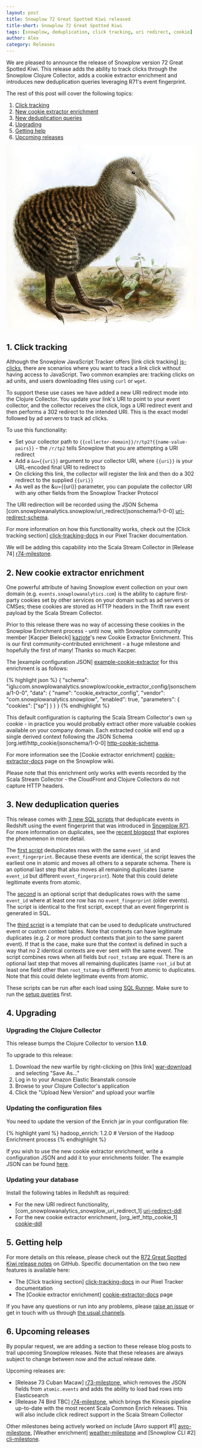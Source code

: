 ```yaml
---
layout: post
title: Snowplow 72 Great Spotted Kiwi released
title-short: Snowplow 72 Great Spotted Kiwi
tags: [snowplow, deduplication, click tracking, uri redirect, cookie]
author: Alex
category: Releases
---
```


We are pleased to announce the release of Snowplow version 72 Great Spotted Kiwi. This release adds the ability to track clicks through the Snowplow Clojure Collector, adds a cookie extractor enrichment and introduces new deduplication queries leveraging R71's event fingerprint.

The rest of this post will cover the following topics:

1. [Click tracking](/blog/2015/10/15/snowplow-r72-great-spotted-kiwi-released#click-tracking)
2. [New cookie extractor enrichment](/blog/2015/10/15/snowplow-r72-great-spotted-kiwi-released#cookie-extractor)
3. [New deduplication queries](/blog/2015/10/15/snowplow-r72-great-spotted-kiwi-released#deduplication)
4. [Upgrading](/blog/2015/10/15/snowplow-r72-great-spotted-kiwi-released#upgrading)
5. [Getting help](/blog/2015/10/15/snowplow-r72-great-spotted-kiwi-released#help)
6. [Upcoming releases](/blog/2015/10/15/snowplow-r72-great-spotted-kiwi-released#roadmap)

![great-spotted-kiwi][great-spotted-kiwi]

<!--more-->

<h2 id="click-tracking">1. Click tracking</h2>

Although the Snowplow JavaScript Tracker offers [link click tracking] [js-clicks], there are scenarios where you want to track a link click without having access to JavaScript. Two common examples are: tracking clicks on ad units, and users downloading files using `curl` or `wget`.

To support these use cases we have added a new URI redirect mode into the Clojure Collector. You update your link's URI to point to your event collector, and the collector receives the click, logs a URI redirect event and then performs a 302 redirect to the intended URI. This is the exact model followed by ad servers to track ad clicks.

To use this functionality:

* Set your collector path to `{{collector-domain}}/r/tp2?{{name-value-pairs}}` - the `/r/tp2` tells Snowplow that you are attempting a URI redirect
* Add a `&u={{uri}}` argument to your collector URI, where `{{uri}}` is your URL-encoded final URI to redirect to
* On clicking this link, the collector will register the link and then do a 302 redirect to the supplied `{{uri}}`
* As well as the &u={{uri}} parameter, you can populate the collector URI with any other fields from the Snowplow Tracker Protocol

The URI redirection will be recorded using the JSON Schema [com.snowplowanalytics.snowplow/uri_redirect/jsonschema/1-0-0] [uri-redirect-schema].

For more information on how this functionality works, check out the [Click tracking section] [click-tracking-docs] in our Pixel Tracker documentation.

We will be adding this capability into the Scala Stream Collector in [Release 74] [r74-milestone].

<h2 id="cookie-extractor">2. New cookie extractor enrichment</h2>

One powerful attribute of having Snowplow event collection on your own domain (e.g. `events.snowplowanalytics.com`) is the ability to capture first-party cookies set by other services on your domain such as ad servers or CMSes; these cookies are stored as HTTP headers in the Thrift raw event payload by the Scala Stream Collector.

Prior to this release there was no way of accessing these cookies in the Snowplow Enrichment process - until now, with Snowplow community member [Kacper Bielecki] [kazjote]'s new Cookie Extractor Enrichment. This is our first community-contributed enrichment - a huge milestone and hopefully the first of many! Thanks so much Kacper.

The [example configuration JSON] [example-cookie-extractor] for this enrichment is as follows:

{% highlight json %}
{
    "schema": "iglu:com.snowplowanalytics.snowplow/cookie_extractor_config/jsonschema/1-0-0",
    "data": {
        "name": "cookie_extractor_config",
        "vendor": "com.snowplowanalytics.snowplow",
        "enabled": true,
        "parameters": {
            "cookies": ["sp"]
        }
    }
}
{% endhighlight %}

This default configuration is capturing the Scala Stream Collector's own `sp` cookie - in practice you would probably extract other more valuable cookies available on your company domain. Each extracted cookie will end up a single derived context following the JSON Schema [org.ietf/http_cookie/jsonschema/1-0-0] [http-cookie-schema].

For more information see the [Cookie extractor enrichment] [cookie-extractor-docs] page on the Snowplow wiki.

Please note that this enrichment only works with events recorded by the Scala Stream Collector - the CloudFront and Clojure Collectors do not capture HTTP headers.

<h2 id="deduplication">3. New deduplication queries</h2>

This release comes with [3 new SQL scripts][deduplication-queries] that deduplicate events in Redshift using the event fingerprint that was introduced in [Snowplow R71][r71]. For more information on duplicates, see the [recent blogpost][duplicate-event-post] that explores the phenomenon in more detail.

The [first script][01-events] deduplicates rows with the same `event_id` and `event_fingerprint`. Because these events are identical, the script leaves the earliest one in atomic and moves all others to a separate schema. There is an optional last step that also moves all remaining duplicates (same `event_id` but different `event_fingerprint`). Note that this could delete legitimate events from atomic.

The [second][02-events-without-fingerprint] is an optional script that deduplicates rows with the same `event_id` where at least one row has no `event_fingerprint` (older events). The script is identical to the first script, except that an event fingerprint is generated in SQL.

The [third script][03-example-unstruct] is a template that can be used to deduplicate unstructured event or custom context tables. Note that contexts can have legitimate duplicates (e.g. 2 or more product contexts that join to the same parent event). If that is the case, make sure that the context is defined in such a way that no 2 identical contexts are ever sent with the same event. The script combines rows when all fields but `root_tstamp` are equal. There is an optional last step that moves all remaining duplicates (same `root_id` but at least one field other than `root_tstamp` is different) from atomic to duplicates. Note that this could delete legitimate events from atomic.

These scripts can be run after each load using [SQL Runner][sql-runner]. Make sure to run the [setup queries][setup-queries] first.

<h2 id="upgrading">4. Upgrading</h2>

<h3>Upgrading the Clojure Collector</h3>

This release bumps the Clojure Collector to version **1.1.0**.

To upgrade to this release:

1. Download the new warfile by right-clicking on [this link] [war-download] and selecting "Save As..."
2. Log in to your Amazon Elastic Beanstalk console
3. Browse to your Clojure Collector's application
4. Click the "Upload New Version" and upload your warfile

<h3>Updating the configuration files</h3>

You need to update the version of the Enrich jar in your configuration file:

{% highlight yaml %}
    hadoop_enrich: 1.2.0 # Version of the Hadoop Enrichment process
{% endhighlight %}

If you wish to use the new cookie extractor enrichment, write a configuration JSON and add it to your enrichments folder. The example JSON can be found [here][example-cookie-extractor].

<h3>Updating your database</h3>

Install the following tables in Redshift as required:

* For the new URI redirect functionality, [com_snowplowanalytics_snowplow_uri_redirect_1] [uri-redirect-ddl]
* For the new cookie extractor enrichment, [org_ietf_http_cookie_1] [cookie-ddl]

<h2 id="help">5. Getting help</h2>

For more details on this release, please check out the [R72 Great Spotted Kiwi release notes][r72-release] on GitHub. Specific documentation on the two new features is available here:

* The [Click tracking section] [click-tracking-docs] in our Pixel Tracker documentation
* The [Cookie extractor enrichment] [cookie-extractor-docs] page

If you have any questions or run into any problems, please [raise an issue][issues] or get in touch with us through [the usual channels][talk-to-us].

<h2 id="help">6. Upcoming releases</h2>

By popular request, we are adding a section to these release blog posts to trail upcoming Snowplow releases. Note that these releases are always subject to change between now and the actual release date.

Upcoming releases are:

* [Release 73 Cuban Macaw] [r73-milestone], which removes the JSON fields from `atomic.events` and adds the ability to load bad rows into Elasticsearch
* [Release 74 Bird TBC] [r74-milestone], which brings the Kinesis pipeline up-to-date with the most recent Scala Common Enrich releases. This will also include click redirect support in the Scala Stream Collector

Other milestones being actively worked on include [Avro support #1] [avro-milestone], [Weather enrichment] [weather-milestone] and [Snowplow CLI #2] [cli-milestone].

[great-spotted-kiwi]: /assets/img/blog/2015/10/great-spotted-kiwi.jpg

[js-clicks]: https://github.com/snowplow/snowplow/wiki/2-Specific-event-tracking-with-the-Javascript-tracker#enableLinkClickTracking
[click-tracking-docs]: https://github.com/snowplow/snowplow/wiki/pixel-tracker#click-tracking
[uri-redirect-schema]: http://iglucentral.com/schemas/com.snowplowanalytics.snowplow/uri_redirect/jsonschema/1-0-0
[war-download]: http://s3-eu-west-1.amazonaws.com/snowplow-hosted-assets/2-collectors/clojure-collector/clojure-collector-1.1.0-standalone.war
[uri-redirect-ddl]: https://raw.githubusercontent.com/snowplow/snowplow/release/r72/4-storage/redshift-storage/sql/com.snowplowanalytics.snowplow/uri_redirect_1.sql

[example-cookie-extractor]: https://github.com/snowplow/snowplow/blob/release/r72/3-enrich/config/enrichments/cookie_extractor_config.json
[kazjote]: https://github.com/kazjote
[cookie-extractor-docs]: https://github.com/snowplow/snowplow/wiki/Cookie-extractor-enrichment
[cookie-ddl]: https://raw.githubusercontent.com/snowplow/snowplow/master/4-storage/redshift-storage/sql/org.ietf/http_cookie_1.sql
[http-cookie-schema]: http://iglucentral.com/schemas/org.ietf/http_cookie/jsonschema/1-0-0

[setup-queries]: https://github.com/snowplow/snowplow/tree/master/5-data-modeling/sql-runner/redshift/setup/deduplicate/setup.sql
[deduplication-queries]: https://github.com/snowplow/snowplow/tree/master/5-data-modeling/sql-runner/redshift/sql/deduplicate
[01-events]: https://github.com/snowplow/snowplow/tree/master/5-data-modeling/sql-runner/redshift/sql/deduplicate/01-events.sql
[02-events-without-fingerprint]: https://github.com/snowplow/snowplow/tree/master/5-data-modeling/sql-runner/redshift/sql/deduplicate/02-events-without-fingerprint.sql
[03-example-unstruct]: https://github.com/snowplow/snowplow/tree/master/5-data-modeling/sql-runner/redshift/sql/deduplicate/03-example-unstruct.sql
[duplicate-event-post]: /blog/2015/08/19/dealing-with-duplicate-event-ids/
[r71]: /blog/2015/10/02/snowplow-r71-stork-billed-kingfisher-released/#fingerprint
[sql-runner]: https://github.com/snowplow/sql-runner

[r72-release]: https://github.com/snowplow/snowplow/releases/tag/r72-great-spotted-kiwi
[issues]: https://github.com/snowplow/snowplow/issues
[talk-to-us]: https://github.com/snowplow/snowplow/wiki/Talk-to-us

[r73-milestone]: https://github.com/snowplow/snowplow/milestones/Release%2073%20%5BHAD%5D%20Cuban%20Macaw
[r74-milestone]: https://github.com/snowplow/snowplow/milestones/Release%2074%20%5BKIN%5D%20Bird%20TBC
[avro-milestone]: https://github.com/snowplow/snowplow/milestones/Avro%20support%20%231
[weather-milestone]: https://github.com/snowplow/snowplow/milestones/Weather%20enrichment
[cli-milestone]: https://github.com/snowplow/snowplow/milestones/Snowplow%20CLI%20%232
